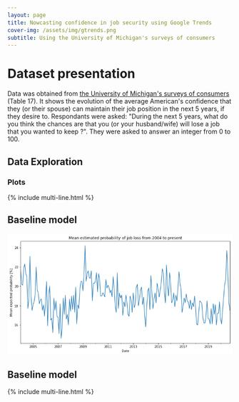 ```yaml
---
layout: page
title: Nowcasting confidence in job security using Google Trends
cover-img: /assets/img/gtrends.png
subtitle: Using the University of Michigan's surveys of consumers
---
```


# Dataset presentation
Data was obtained from [the University of Michigan's surveys of consumers](https://data.sca.isr.umich.edu/data-archive/mine.php) (Table 17).
It shows the evolution of the average American's confidence that they (or their spouse) can maintain their job position in the next 5 years, if they desire to. Respondants were asked:  "During the next 5 years, what do you think the chances are that you (or your husband/wife) will lose a job that you wanted to keep ?". They were asked to answer an integer from 0 to 100. 

## Data Exploration
### Plots 
{% include multi-line.html %}


## Baseline model
![Dataset](DATA/Dataset.png)
## Baseline model
{% include multi-line.html %}